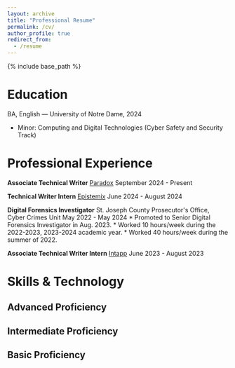 ```yaml
---
layout: archive
title: "Professional Resume"
permalink: /cv/
author_profile: true
redirect_from:
  - /resume
---
```


{% include base_path %}

Education
======
BA, English — University of Notre Dame, 2024
  * Minor: Computing and Digital Technologies (Cyber Safety and Security Track)

Professional Experience
======
**Associate Technical Writer**
[Paradox](https://www.paradox.ai/)
September 2024 - Present

**Technical Writer Intern**
[Epistemix](https://www.epistemix.com/)
June 2024 - August 2024

**Digital Forensics Investigator**
St. Joseph County Prosecutor's Office, Cyber Crimes Unit
May 2022 - May 2024
    * Promoted to Senior Digital Forensics Investigator in Aug. 2023.
    * Worked 10 hours/week during the 2022-2023, 2023-2024 academic year.
    * Worked 40 hours/week during the summer of 2022.

**Associate Technical Writer Intern**
[Intapp](https://www.intapp.com/) 
June 2023 - August 2023
  
Skills & Technology
======
## Advanced Proficiency 
## Intermediate Proficiency 
## Basic Proficiency 
